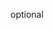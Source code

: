 optional

<!-- Improve spacing between switchmode and result button. -->
<!-- Add way to test inference speed b/w modes -->
<!-- Add response time to result section -->

<!-- Document the code -->
<!-- Add comments in code -->

<!-- Productionize the code -->
<!-- Server deploy () -->
<!-- Client deploy (netlify) -->

<!-- Start writing research paper (professionaly) -->
<!-- Add article to medium -->

<!-- Publish -->
<!-- Spread the news -->
